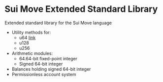 # Sui Move Extended Standard Library

Extended standard library for the Sui Move language
* Utility methods for:
  * u64 [link]("/stl/sources/u64.move", "u64.move")
  * u128
  * u256
* Arithmetic modules:
  * 64.64-bit fixed-point integer
  * Signed 64-bit integer
* Balances holding signed 64-bit integer
* Permissionless account system
